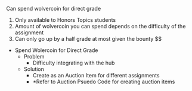 Can spend wolvercoin for direct grade
1. Only available to Honors Topics students
2. Amount of wolvercoin you can spend depends on the difficulty of the assignment
3. Can only go up by a half grade at most given the bounty $$

- Spend Wolercoin for Direct Grade
    - Problem
        - Difficulty integrating with the hub
    - Solution
        - Create as an Auction Item for different assignments
        - *Refer to Auction Psuedo Code for creating auction items
